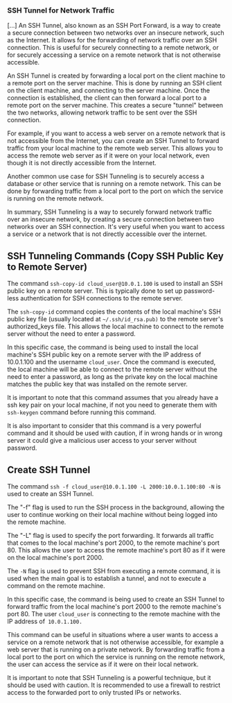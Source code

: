 ### SSH Tunnel for Network Traffic

[...]
An SSH Tunnel, also known as an SSH Port Forward, is a way to create a secure connection between two networks over an insecure network, such as the Internet. It allows for the forwarding of network traffic over an SSH connection. This is useful for securely connecting to a remote network, or for securely accessing a service on a remote network that is not otherwise accessible.

An SSH Tunnel is created by forwarding a local port on the client machine to a remote port on the server machine. This is done by running an SSH client on the client machine, and connecting to the server machine. Once the connection is established, the client can then forward a local port to a remote port on the server machine. This creates a secure "tunnel" between the two networks, allowing network traffic to be sent over the SSH connection.

For example, if you want to access a web server on a remote network that is not accessible from the Internet, you can create an SSH Tunnel to forward traffic from your local machine to the remote web server. This allows you to access the remote web server as if it were on your local network, even though it is not directly accessible from the Internet.

Another common use case for SSH Tunneling is to securely access a database or other service that is running on a remote network. This can be done by forwarding traffic from a local port to the port on which the service is running on the remote network.

In summary, SSH Tunneling is a way to securely forward network traffic over an insecure network, by creating a secure connection between two networks over an SSH connection. It's very useful when you want to access a service or a network that is not directly accessible over the internet.

## SSH Tunneling Commands (Copy SSH Public Key to Remote Server)

The command `ssh-copy-id cloud_user@10.0.1.100` is used to install an SSH public key on a remote server. This is typically done to set up password-less authentication for SSH connections to the remote server.

The `ssh-copy-id` command copies the contents of the local machine's SSH public key file (usually located at `~/.ssh/id_rsa.pub)` to the remote server's authorized_keys file. This allows the local machine to connect to the remote server without the need to enter a password.

In this specific case, the command is being used to install the local machine's SSH public key on a remote server with the IP address of 10.0.1.100 and the username `cloud_user`. Once the command is executed, the local machine will be able to connect to the remote server without the need to enter a password, as long as the private key on the local machine matches the public key that was installed on the remote server.

It is important to note that this command assumes that you already have a ssh key pair on your local machine, if not you need to generate them with `ssh-keygen` command before running this command.

It is also important to consider that this command is a very powerful command and it should be used with caution, if in wrong hands or in wrong server it could give a malicious user access to your server without password.

## Create SSH Tunnel

The command `ssh -f cloud_user@10.0.1.100 -L 2000:10.0.1.100:80 -N` is used to create an SSH Tunnel.

The "-f" flag is used to run the SSH process in the background, allowing the user to continue working on their local machine without being logged into the remote machine.

The "-L" flag is used to specify the port forwarding. It forwards all traffic that comes to the local machine's port 2000, to the remote machine's port 80. This allows the user to access the remote machine's port 80 as if it were on the local machine's port 2000.

The `-N` flag is used to prevent SSH from executing a remote command, it is used when the main goal is to establish a tunnel, and not to execute a command on the remote machine.

In this specific case, the command is being used to create an SSH Tunnel to forward traffic from the local machine's port 2000 to the remote machine's port 80. The user `cloud_user` is connecting to the remote machine with the IP address of` 10.0.1.100.`

This command can be useful in situations where a user wants to access a service on a remote network that is not otherwise accessible, for example a web server that is running on a private network. By forwarding traffic from a local port to the port on which the service is running on the remote network, the user can access the service as if it were on their local network.

It is important to note that SSH Tunneling is a powerful technique, but it should be used with caution. It is recommended to use a firewall to restrict access to the forwarded port to only trusted IPs or networks.
